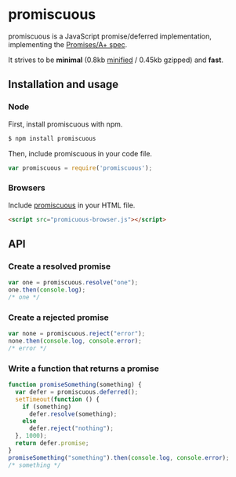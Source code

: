 # promiscuous
promiscuous is a JavaScript promise/deferred implementation, implementing the [Promises/A+ spec](http://promises-aplus.github.com/promises-spec/).

It strives to be **minimal** (0.8kb [minified](https://raw.github.com/RubenVerborgh/promiscuous/dist/promiscuous-node.js) / 0.45kb gzipped) and **fast**.

## Installation and usage
### Node
First, install promiscuous with npm.
```bash
$ npm install promiscuous
```

Then, include promiscuous in your code file.
```javascript
var promiscuous = require('promiscuous');
```

### Browsers
Include [promiscuous](https://raw.github.com/RubenVerborgh/promiscuous/dist/promiscuous-browser.js) in your HTML file.
```html
<script src="promicuous-browser.js"></script>
```

## API
### Create a resolved promise
```javascript
var one = promiscuous.resolve("one");
one.then(console.log);
/* one */
```

### Create a rejected promise
```javascript
var none = promiscuous.reject("error");
none.then(console.log, console.error);
/* error */
```

### Write a function that returns a promise
```javascript
function promiseSomething(something) {
  var defer = promiscuous.deferred();
  setTimeout(function () {
    if (something)
      defer.resolve(something);
    else
      defer.reject("nothing");
  }, 1000);
  return defer.promise;
}
promiseSomething("something").then(console.log, console.error);
/* something */
```

